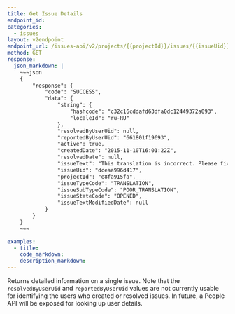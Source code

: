```yaml
---
title: Get Issue Details
endpoint_id:
categories:
  - issues
layout: v2endpoint
endpoint_url: /issues-api/v2/projects/{{projectId}}/issues/{{issueUid}}
method: GET
response:
  json_markdown: |
    ~~~json
    {
        "response": {
            "code": "SUCCESS",
            "data": {
                "string": {
                    "hashcode": "c32c16cddafd63dfa0dc12449372a093",
                    "localeId": "ru-RU"
                },
                "resolvedByUserUid": null,
                "reportedByUserUid": "661801f19693",
                "active": true,
                "createdDate": "2015-11-10T16:01:22Z",
                "resolvedDate": null,
                "issueText": "This translation is incorrect. Please fix.",
                "issueUid": "dceaa996d417",
                "projectId": "e8fa915fa",
                "issueTypeCode": "TRANSLATION",
                "issueSubTypeCode": "POOR_TRANSLATION",
                "issueStateCode": "OPENED",
                "issueTextModifiedDate": null
            }
        }
    }
    ~~~

examples:
  - title:
    code_markdown:
    description_markdown:
---
```


Returns detailed information on a single issue. Note that the `resolvedByUserUid` and `reportedByUserUid` values are not currently usable for identifying the users who created or resolved issues. In future, a People API will be exposed for looking up user details.